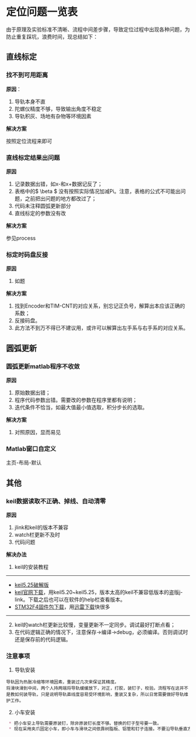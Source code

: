 # 定位问题一览表

由于原理及实验标准不清晰、流程中间差步骤，导致定位过程中出现各种问题，为防止重复踩坑，浪费时间，现总结如下：

## 直线标定

### 找不到可用距离

**原因**： 

1. 导轨本身不直
2. 陀螺仪精度不够，导致输出角度不稳定
3. 导轨积灰、场地有杂物等环境因素

**解决方案**

按照定位流程来即可

### 直线标定结果出问题

**原因**

1. 记录数据出错，如x-和x+数据记反了；
2. 表格中的$ \beta $ 没有按照实际情况加减Pi。注意，表格的公式不可能出问题，之前把出问题的地方都改过了；
3. 代码未注释圆弧更新部分
4. 直线标定的参数没有改

**解决方案**

参见process

### 标定时码盘反接

**原因**

1. 如题

**解决方案**

1. 找到Encoder和TIM-CNT的对应关系，别忘记正负号，解算出本应该正确的系数；
2. 反接码盘。
3. 此方法不到万不得已不建议用，或许可以解算出左手系与右手系的对应关系。



## 圆弧更新

### 圆弧更新matlab程序不收敛

**原因**

1. 原始数据出错；
2. 程序代码参数出错。需要改的参数在程序里都有说明；
3. 迭代条件不恰当，如最大值最小值选取，积分步长的选取。

**解决方案**

1. 对照原因，显而易见



### Matlab窗口自定义

主页-布局-默认



## 其他

### keil数据读取不正确、掉线、自动清零

**原因**

1. jlink和keil的版本不兼容
2. watch栏更新不及时
3. 代码问题

**解决办法**

1. keil的安装教程

---

- [keil5.25破解版](http://www.lxc666.cn/views/Software/step.html#win%E8%BD%AF%E4%BB%B6%E7%9B%AE%E5%BD%95)
- [keil官网下载](https://www.keil.com/)，用keil5.20~keil5.25，版本太高的keil不兼容低版本的盗版j-link。下载之后也可以在软件的help栏查看版本。
- [STM32F4固件包下载](https://www.keil.com/dd2/Pack/?tdsourcetag=s_pcqq_aiomsg#/eula-container)，用[迅雷下载](https://dl.xunlei.com/)快很多

---

2. keil的watch栏更新比较慢，变量更新不一定同步。调试最好打断点看；
3. 在代码逻辑正确的情况下，注意保存->编译->debug，必须编译。否则调试时还是保存前的代码逻辑。



### 注意事项

1. 导轨安装

```
导轨因为热胀冷缩等环境因素，重装过几次来保证其精度。
将滑块滑到中间，两个人持两端将导轨缓缓放下，对正，打胶，装钉子，校验。流程写在这并不是教如何装导轨，只是说明导轨直线度容易受环境影响，重装又复杂，所以日常需要做好导轨维护工作。
```

2. 小车安装

```markdown
 * 把小车安上导轨需要原装钉，除非原装钉长度不够。替换的钉子型号要一致。
 * 现在采用夹爪固定小车，即小车与滑块之间依靠树脂板、铝管和钉子连接。不要沿导轨垂直方向晃动车，这会导致树脂板弯曲造成间隙，从而影响标定精度。
```





